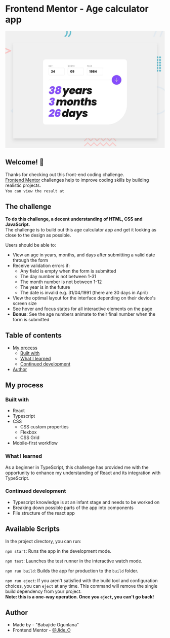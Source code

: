 # Frontend Mentor - Age calculator app

![Design preview for the Age calculator app coding challenge](./public/design/desktop-preview.jpg)

## Welcome! 👋

Thanks for checking out this front-end coding challenge.\
[Frontend Mentor](https://www.frontendmentor.io) challenges help to improve coding skills by building realistic projects.\
`You can view the result at`

## The challenge

**To do this challenge, a decent understanding of HTML, CSS and JavaScript.**\
The challenge is to build out this age calculator app and get it looking as close to the design as possible.

Users should be able to: 

- View an age in years, months, and days after submitting a valid date through the form
- Receive validation errors if:
  - Any field is empty when the form is submitted
  - The day number is not between 1-31
  - The month number is not between 1-12
  - The year is in the future
  - The date is invalid e.g. 31/04/1991 (there are 30 days in April)
- View the optimal layout for the interface depending on their device's screen size
- See hover and focus states for all interactive elements on the page
- **Bonus**: See the age numbers animate to their final number when the form is submitted

## Table of contents

- [My process](#my-process)
  - [Built with](#built-with)
  - [What I learned](#what-i-learned)
  - [Continued development](#continued-development)
- [Author](#author)


## My process

### Built with

- React
- Typescript
- CSS
  - CSS custom properties
  - Flexbox
  - CSS Grid
- Mobile-first workflow

### What I learned
As a beginner in TypeScript, this challenge has provided me with the opportunity to enhance my understanding of React and its integration with TypeScript.

### Continued development
- Typescript knowledge is at an infant stage and needs to be worked on
- Breaking down possible parts of the app into components
- File structure of the react app

## Available Scripts

In the project directory, you can run:

`npm start`: Runs the app in the development mode.

`npm test`: Launches the test runner in the interactive watch mode.

`npm run build`: Builds the app for production to the `build` folder.

`npm run eject`: If you aren't satisfied with the build tool and configuration choices, you can `eject` at any time. This command will remove the single build dependency from your project.\
**Note: this is a one-way operation. Once you `eject`, you can't go back!**

## Author
- Made by - "Babajide Ogunlana"
- Frontend Mentor - [@Jide_O](https://www.frontendmentor.io/profile/JideOgunlana)